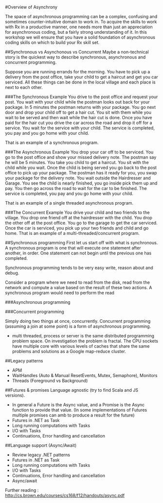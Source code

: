 #Overview of Asynchrony

The space of asynchronous programming can be a complex, confusing and sometimes counter-intuitive domain to work in.
To acquire the skills to work with Rx in a productive manner, one needs more than just an appreciation for asynchronous coding, but a fairly strong understanding of it.
In this workshop we will ensure that you have a solid foundation of asynchronous coding skills on which to build your Rx skill set.


##Synchronous vs Asynchonous vs Concurrent
Maybe a non-technical story is the quickest way to describe synchronous, asynchronous and concurrent programming. 

Suppose you are running errands for the morning.
You have to pick up a delivery from the post office, take your child to get a haircut and get you car serviced.
All these things can be done in the local village and each place is next to each other.


###The Synchronous Example
You drive to the post office and request your post. 
You wait with your child while the postman looks out back for your package. 
In 5 minutes the postman returns with your package.
You go next door and drop your child off to get a hair cut.
You sit with them while you wait to be served and then wait while the hair cut is done.
Once you have paid for the hair cut you drive the car across the road and drop it off for a service. 
You wait for the service with your child.
The service is completed, you pay and you go home with your child.

That is an example of a synchronous program.

  
###The Asynchronous Example
You drop your car off to be serviced.
You go to the post office and show your missed delivery note.
The postman say he will be 5 minutes.
You take you child to get a haircut.
You sit with the child while you wait.
Once the child is being served you go back to the post office to pick up your package.
The postman has it ready for you, you swap your package for the delivery note.
You wait outside the Hairdresser and Garage.
You see the child is nearly finished, you go inside pick them up and pay.
You then go across the road to wait for the car to be finished.
The service is completed, you pay and you go home with your child.  

That is an example of a single threaded asynchronous program.

###The Concurrent Example
You drive your child and two friends to the village.
You drop one friend off at the hairdresser with the child.
You drop the other off at the post office.
You go to the garage to get the car serviced.
Once the car is serviced, you pick up your two friends and child and go home. 
That is an example of a multi-threaded/concurrent program.








##Synchronous programming
First let us start off with what is synchronous.
A synchronous program is one that will execute one statement after another, in order.
One statement can not begin until the previous one has completed.

Synchronous programming tends to be very easy write, reason about and debug.

Consider a program where we need to read from the disk, read from the network and compute a value based on the result of these two actions.
A synchronous program would need to perform the read


###Asynchronous programming

###Concurrent programming

Simply doing two things at once, concurrently. 
Concurrent programming (assuming a join at some point) is a form of asynchronous programming.



* multi threaded, process or server is the same distributed programming problem space. On investigation the problem is fractal. The CPU sockets have multiple core with various levels of caches that share the same problems and solutions as a Google map-reduce cluster.

##Legacy patterns
 * APM
 * WaitHandles (Auto & Manual ResetEvents, Mutex, Semaphore), Monitors
 * Threads (Foreground vs Background)

##Futures & promises
Language agnostic (try to find Scala and JS versions).
 * In general a Future is the Async value, and a Promise is the Async function to provide that value. (In some implementations of Futures multiple promises can amb to produce a result for the future)
 * Futures in .NET as Task<T>
 * Long running computations with Tasks
 * I/O with Tasks
 * Continuations, Error handling and cancellation

##Language support (Async/Await)


* Review legacy .NET patterns
 * Futures in .NET as Task<T>
 * Long running computations with Tasks
 * I/O with Tasks
 * Continuations, Error handling and cancellation
 * Async/await
 



Further reading :
http://cs.brown.edu/courses/cs168/f12/handouts/async.pdf